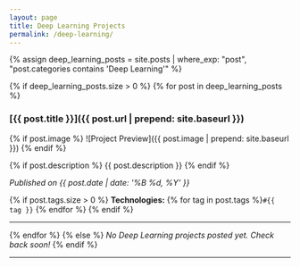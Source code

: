```yaml
---
layout: page
title: Deep Learning Projects
permalink: /deep-learning/
---
```


<!-- # Deep Learning Projects

Welcome to my deep learning projects portfolio. Here you'll find various projects involving neural networks, computer vision, natural language processing, and more. Each project demonstrates different aspects of deep learning applications and methodologies.

--- -->

{% assign deep_learning_posts = site.posts | where_exp: "post", "post.categories contains 'Deep Learning'" %}

{% if deep_learning_posts.size > 0 %}
  {% for post in deep_learning_posts %}
### [{{ post.title }}]({{ post.url | prepend: site.baseurl }})

{% if post.image %}
![Project Preview]({{ post.image | prepend: site.baseurl }})
{% endif %}

{% if post.description %}
{{ post.description }}
{% endif %}

*Published on {{ post.date | date: '%B %d, %Y' }}*

{% if post.tags.size > 0 %}
**Technologies:** {% for tag in post.tags %}`#{{ tag }}` {% endfor %}
{% endif %}

---
  {% endfor %}
{% else %}
*No Deep Learning projects posted yet. Check back soon!*
{% endif %}

---